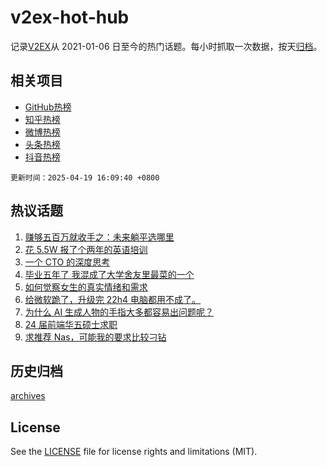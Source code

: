 # v2ex-hot-hub

 记录[V2EX](https://www.v2ex.com/)从 2021-01-06 日至今的热门话题。每小时抓取一次数据，按天[归档](archives)。
 
 ## 相关项目

- [GitHub热榜](https://github.com/it985/github-hot-hub)
- [知乎热榜](https://github.com/it985/zhihu-hot-hub)
- [微博热榜](https://github.com/it985/weibo-hot-hub)
- [头条热榜](https://github.com/it985/toutiao-hot-hub)
- [抖音热榜](https://github.com/it985/douyin-hot-hub)


 `更新时间：2025-04-19 16:09:40 +0800`

## 热议话题

1. [赚够五百万就收手之：未来躺平选哪里](https://www.v2ex.com/t/1126517)
1. [花 5.5W 报了个两年的英语培训](https://www.v2ex.com/t/1126622)
1. [一个 CTO 的深度思考](https://www.v2ex.com/t/1126590)
1. [毕业五年了 我混成了大学舍友里最菜的一个](https://www.v2ex.com/t/1126609)
1. [如何觉察女生的真实情绪和需求](https://www.v2ex.com/t/1126510)
1. [给微软跪了，升级完 22h4 电脑都用不成了。](https://www.v2ex.com/t/1126538)
1. [为什么 AI 生成人物的手指大多都容易出问题呢？](https://www.v2ex.com/t/1126534)
1. [24 届前端华五硕士求职](https://www.v2ex.com/t/1126526)
1. [求推荐 Nas，可能我的要求比较刁钻](https://www.v2ex.com/t/1126558)

## 历史归档

[archives](archives)

## License

See the [LICENSE](LICENSE) file for license rights and limitations (MIT).
